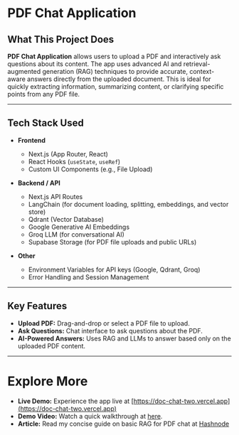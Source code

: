 # PDF Chat Application

## What This Project Does

**PDF Chat Application** allows users to upload a PDF and interactively ask questions about its content. The app uses advanced AI and retrieval-augmented generation (RAG) techniques to provide accurate, context-aware answers directly from the uploaded document. This is ideal for quickly extracting information, summarizing content, or clarifying specific points from any PDF file.

---

## Tech Stack Used

- **Frontend**
  - Next.js (App Router, React)
  - React Hooks (`useState`, `useRef`)
  - Custom UI Components (e.g., File Upload)

- **Backend / API**
  - Next.js API Routes
  - LangChain (for document loading, splitting, embeddings, and vector store)
  - Qdrant (Vector Database)
  - Google Generative AI Embeddings
  - Groq LLM (for conversational AI)
  - Supabase Storage (for PDF file uploads and public URLs)

- **Other**
  - Environment Variables for API keys (Google, Qdrant, Groq)
  - Error Handling and Session Management

---

## Key Features

- **Upload PDF:** Drag-and-drop or select a PDF file to upload.
- **Ask Questions:** Chat interface to ask questions about the PDF.
- **AI-Powered Answers:** Uses RAG and LLMs to answer based only on the uploaded PDF content.
---

# Explore More
- **Live Demo:** Experience the app live at [https://doc-chat-two.vercel.app](https://doc-chat-two.vercel.app)
- **Demo Video:** Watch a quick walkthrough at [here](https://drive.google.com/file/d/1bdZoQzQElzmMSx0KOpuzV12o-Gw-9xFi/view?usp=drive_link).
- **Article:** Read my concise guide on basic RAG for PDF chat at [Hashnode](https://satyajit-gen-ai.hashnode.dev/basic-rag-for-pdf-chat-short-and-crisp)